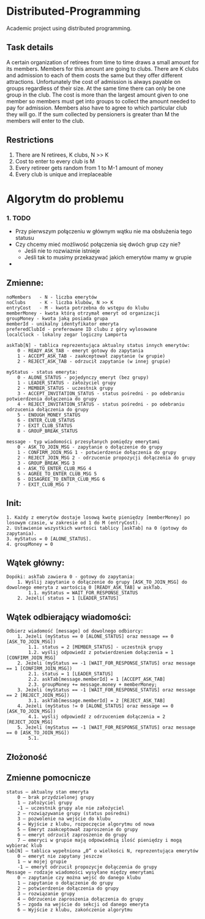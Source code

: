 # Distributed-Programming
Academic project using distributed programming.

## Task details
A certain organization of retirees from time to time draws a small amount for its members. Members for this amount are going to clubs. There are K clubs and admission to each of them costs the same but they offer different attractions. Unfortunately the cost of admission is always payable on groups regardless of their size. At the same time there can only be one group in the club. The cost is more than the largest amount given to one member so members must get into groups to collect the amount needed to pay for admission. Members also have to agree to which particular club they will go. If the sum collected by pensioners is greater than M the members will enter to the club.

## Restrictions
1. There are N retirees, K clubs, N >> K
2. Cost to enter to every club is M
3. Every retireer gets random from 1 to M-1 amount of money
4. Every club is unique and irreplaceable

# Algorytm do problemu
### 1. TODO
* Przy pierwszym połączeniu w głównym wątku nie ma obsłużenia tego statusu
* Czy chcemy mieć możliwość połączenia się dwóch grup czy nie?
    * Jeśli nie to rozwiaznie istnieje
    * Jeśli tak to musimy przekazywać jakich emerytów mamy w grupie
*
## Zmienne:
    noMembers   - N - liczba emerytów
    noClubs     - K - liczba klubów, N >> K
    entryCost   - M - kwota potrzebna do wstępu do klubu
    memberMoney - kwota którą otrzymał emeryt od organizacji
    groupMoney - kwota jaką posiada grupa
    memberId - unikalny identyfikator emeryta
    preferedClubId - preferowane ID clubu z góry wylosowane
    localClock - lokalny zegar logiczny Lamporta

    askTab[N] - tablica reprezentująca aktualny status innych emerytów:
        0 - READY_ASK_TAB - emeryt gotowy do zapytania
        1 - ACCEPT_ASK_TAB - zaakceptował zapytanie (w grupie)
        2 - REJECT_ASK_TAB - odrzucił zapytanie (w innej grupie)

    myStatus - status emeryta:
        0 - ALONE_STATUS - pojedynczy emeryt (bez grupy)
        1 - LEADER_STATUS - założyciel grupy
        2 - MEMBER_STATUS - uczestnik grupy
        3 - ACCEPT_INVITATION_STATUS - status pośredni - po odebraniu potwierdzenia dołączenia do grupy
        4 - REJECT_INVITATION_STATUS - status pośredni - po odebraniu odrzucenia dołączenia do grupy
        5 - ENOUGH_MONEY_STATUS
        6 - ENTER_CLUB_STATUS
        7 - EXIT_CLUB_STATUS
        8 - GROUP_BREAK_STATUS

    message - typ wiadomości przesyłanych pomiędzy emerytami
        0 - ASK_TO_JOIN_MSG - zapytanie o dołączenie do grupy
        1 - CONFIRM_JOIN_MSG 1 - potwierdzenie dołączenia do grupy
        2 - REJECT_JOIN_MSG 2 - odrzucenie propozycji dołączenia do grupy
        3 - GROUP_BREAK_MSG 3
        4 - ASK_TO_ENTER_CLUB_MSG 4
        5 - AGREE_TO_ENTER_CLUB_MSG 5
        6 - DISAGREE_TO_ENTER_CLUB_MSG 6
        7 - EXIT_CLUB_MSG 7


## Init:
    1. Każdy z emerytów dostaje losową kwotę pieniędzy [memberMoney] po losowym czasie, w zakresie od 1 do M (entryCost).
    2. Ustawienie wszystkich wartości tablicy [askTab] na 0 (gotowy do zapytania).
    3. myStatus = 0 [ALONE_STATUS].
    4. groupMoney = 0

## Wątek główny:
    Dopóki: askTab zawiera 0 - gotowy do zapytania:
        1. Wyślij zapytanie o dołączenie do grupy [ASK_TO_JOIN_MSG] do dowolnego emeryta z wartością 0 [READY_ASK_TAB] w askTab.
            1.1. myStatus = WAIT_FOR_RESPONSE_STATUS
        2. Jeżeli( status = 1 [LEADER_STATUS]

## Wątek odbierający wiadomości:
    Odbierz wiadomość [message] od dowolnego odbiorcy:
        1. Jeżeli (myStatus == 0 [ALONE_STATUS] oraz message == 0 [ASK_TO_JOIN_MSG])
            1.1. status = 2 [MEMBER_STATUS] - uczestnik grupy
            1.2. wyślij odpowiedź z potwierdzeniem dołączenia = 1 [CONFIRM_JOIN_MSG]
        2. Jeżeli (myStatus == -1 [WAIT_FOR_RESPONSE_STATUS] oraz message == 1 [CONFIRM_JOIN_MSG])
            2.1. status = 1 [LEADER_STATUS]
            2.2. askTab[message.memberId] = 1 [ACCEPT_ASK_TAB]
            2.3. groupMoney += message.money + memberMoney;
        3. Jeżeli (myStatus == -1 [WAIT_FOR_RESPONSE_STATUS] oraz message == 2 [REJECT_JOIN_MSG])
            3.1. askTab[message.memberId] = 2 [REJECT_ASK_TAB]
        4. Jeżeli (myStatus != 0 [ALONE_STATUS] oraz message == 0 [ASK_TO_JOIN_MSG])
            4.1. wyślij odpowiedź z odrzuceniem dołączenia = 2 [REJECT_JOIN_MSG]
        5. Jeżeli (myStatus == -1 [WAIT_FOR_RESPONSE_STATUS] oraz message == 0 [ASK_TO_JOIN_MSG])
            5.1.

## Złożoność

## Zmienne pomocnicze
    status – aktualny stan emeryta
        0 – brak przydzielonej grupy
        1 – założyciel grupy
        -1 – uczestnik grupy ale nie założyciel
        2 – rozwiązywanie grupy (status pośredni)
        3 – pozwolenie na wejście do klubu
        4 – Wyjście z klubu, rozpoczęcie algorytmu od nowa
        5 – Emeryt zaakceptował zaproszenie do grupy
        6 – emeryt odrzucił zaproszenie do grupy
        7 – emeryci w grupie mają odpowiednią ilość pieniędzy i mogą wybierać klub
    tab[N] – tablica wypełniona „0” o wielkości N, reprezentująca emerytów
        0 – emeryt nie zapytany jeszcze
        1 – w mojej grupie
        -1 – emeryt odrzucił propozycje dołączenia do grupy
    Message – rodzaje wiadomości wysyłane między emerytami
        0 – zapytanie czy można wejść do danego klubu
        1 – zapytanie o dołączenie do grupy
        2 – potwierdzenie dołączenia do grupy
        3 – rozwiązanie grupy
        4 – Odrzucenie zaproszenia dołączenia do grupy
        5 – zgoda na wejście do sekcji od danego emeryta
        6 – Wyjście z klubu, zakończenie algorytmu
